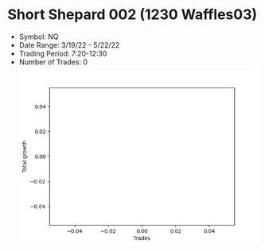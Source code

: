 # Short Shepard 002 (1230 Waffles03) 
- Symbol: NQ
- Date Range: 3/19/22 - 5/22/22
- Trading Period: 7:20-12:30
- Number of Trades: 0
![Plot](ShortShepard002(1230Waffles03)NQ.png)


































